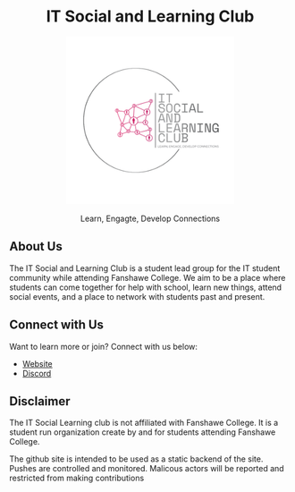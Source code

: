 <div align="center">

# IT Social and Learning Club

<img src="assets/img/avatar.png" alt="Logo" height=300px>

Learn, Engagte, Develop Connections

</div>

## About Us

The IT Social and Learning Club is a student lead group for the IT student community while attending Fanshawe College. We aim to be a place where students can come together for help with school, learn new things, attend social events, and a place to network with students past and present.

## Connect with Us

Want to learn more or join? Connect with us below:

* [Website](#connect-with-us) <!-- add website link once site live -->
* [Discord](#connect-with-us) <!-- Update with Discord Invite link -->

## Disclaimer

The IT Social Learning club is not affiliated with Fanshawe College. It is a student run organization create by and for students attending Fanshawe College.

The github site is intended to be used as a static backend of the site. Pushes are controlled and monitored. Malicous actors will be reported and restricted from making contributions
